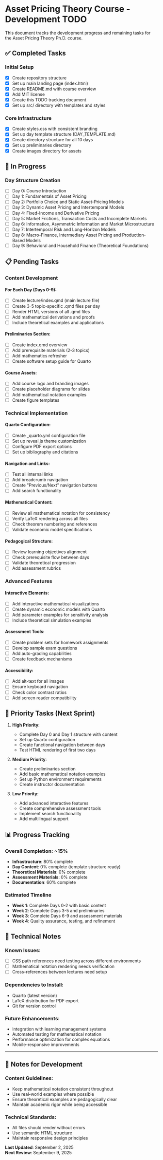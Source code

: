 # Asset Pricing Theory Course - Development TODO

This document tracks the development progress and remaining tasks for the Asset Pricing Theory Ph.D. course.

## ✅ Completed Tasks

### Initial Setup
- [x] Create repository structure
- [x] Set up main landing page (index.html)
- [x] Create README.md with course overview
- [x] Add MIT license
- [x] Create this TODO tracking document
- [x] Set up src/ directory with templates and styles

### Core Infrastructure
- [x] Create styles.css with consistent branding
- [x] Set up day template structure (DAY_TEMPLATE.md)
- [x] Create directory structure for all 10 days
- [x] Set up preliminaries directory
- [x] Create images directory for assets

## 🚧 In Progress

### Day Structure Creation
- [ ] Day 0: Course Introduction
- [ ] Day 1: Fundamentals of Asset Pricing
- [ ] Day 2: Portfolio Choice and Static Asset-Pricing Models
- [ ] Day 3: Dynamic Asset Pricing and Intertemporal Models
- [ ] Day 4: Fixed-Income and Derivative Pricing
- [ ] Day 5: Market Frictions, Transaction Costs and Incomplete Markets
- [ ] Day 6: Information, Asymmetric Information and Market Microstructure
- [ ] Day 7: Intertemporal Risk and Long-Horizon Models
- [ ] Day 8: Macro-Finance, Intermediary Asset Pricing and Production-Based Models
- [ ] Day 9: Behavioral and Household Finance (Theoretical Foundations)

## 📋 Pending Tasks

### Content Development

#### For Each Day (Days 0-9):
- [ ] Create lecture/index.qmd (main lecture file)
- [ ] Create 3-5 topic-specific .qmd files per day
- [ ] Render HTML versions of all .qmd files
- [ ] Add mathematical derivations and proofs
- [ ] Include theoretical examples and applications

#### Preliminaries Section:
- [ ] Create index.qmd overview
- [ ] Add prerequisite materials (2-3 topics)
- [ ] Add mathematics refresher
- [ ] Create software setup guide for Quarto

#### Course Assets:
- [ ] Add course logo and branding images
- [ ] Create placeholder diagrams for slides
- [ ] Add mathematical notation examples
- [ ] Create figure templates

### Technical Implementation

#### Quarto Configuration:
- [ ] Create _quarto.yml configuration file
- [ ] Set up reveal.js theme customization
- [ ] Configure PDF export options
- [ ] Set up bibliography and citations

#### Navigation and Links:
- [ ] Test all internal links
- [ ] Add breadcrumb navigation
- [ ] Create "Previous/Next" navigation buttons
- [ ] Add search functionality

#### Mathematical Content:
- [ ] Review all mathematical notation for consistency
- [ ] Verify LaTeX rendering across all files
- [ ] Check theorem numbering and references
- [ ] Validate economic model specifications

#### Pedagogical Structure:
- [ ] Review learning objectives alignment
- [ ] Check prerequisite flow between days
- [ ] Validate theoretical progression
- [ ] Add assessment rubrics

### Advanced Features

#### Interactive Elements:
- [ ] Add interactive mathematical visualizations
- [ ] Create dynamic economic models with Quarto
- [ ] Add parameter examples for sensitivity analysis
- [ ] Include theoretical simulation examples

#### Assessment Tools:
- [ ] Create problem sets for homework assignments
- [ ] Develop sample exam questions
- [ ] Add auto-grading capabilities
- [ ] Create feedback mechanisms

#### Accessibility:
- [ ] Add alt-text for all images
- [ ] Ensure keyboard navigation
- [ ] Check color contrast ratios
- [ ] Add screen reader compatibility

## 🎯 Priority Tasks (Next Sprint)

1. **High Priority**:
   - Complete Day 0 and Day 1 structure with content
   - Set up Quarto configuration
   - Create functional navigation between days
   - Test HTML rendering of first two days

2. **Medium Priority**:
   - Create preliminaries section
   - Add basic mathematical notation examples
   - Set up Python environment requirements
   - Create instructor documentation

3. **Low Priority**:
   - Add advanced interactive features
   - Create comprehensive assessment tools
   - Implement search functionality
   - Add multilingual support

## 📊 Progress Tracking

### Overall Completion: ~15%

- **Infrastructure**: 80% complete
- **Day Content**: 0% complete (template structure ready)
- **Theoretical Materials**: 0% complete
- **Assessment Materials**: 0% complete
- **Documentation**: 60% complete

### Estimated Timeline

- **Week 1**: Complete Days 0-2 with basic content
- **Week 2**: Complete Days 3-5 and preliminaries
- **Week 3**: Complete Days 6-9 and assessment materials
- **Week 4**: Quality assurance, testing, and refinement

## 🔧 Technical Notes

### Known Issues:
- [ ] CSS path references need testing across different environments
- [ ] Mathematical notation rendering needs verification
- [ ] Cross-references between lectures need setup

### Dependencies to Install:
- Quarto (latest version)
- LaTeX distribution for PDF export
- Git for version control

### Future Enhancements:
- Integration with learning management systems
- Automated testing for mathematical notation
- Performance optimization for complex equations
- Mobile-responsive improvements

---

## 📝 Notes for Development

### Content Guidelines:
- Keep mathematical notation consistent throughout
- Use real-world examples where possible
- Ensure theoretical examples are pedagogically clear
- Maintain academic rigor while being accessible

### Technical Standards:
- All files should render without errors
- Use semantic HTML structure
- Maintain responsive design principles

**Last Updated**: September 2, 2025  
**Next Review**: September 9, 2025
